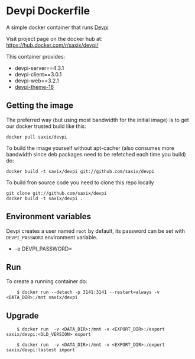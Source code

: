 Devpi Dockerfile
================

A simple docker container that runs [Devpi](http://doc.devpi.net/) 

Visit project page on the docker hub at: https://hub.docker.com/r/saxix/devpi/

This container provides:

- devpi-server==4.3.1
- devpi-client==3.0.1
- devpi-web==3.2.1
- [devpi-theme-16](https://github.com/saxix/devpi-theme-16)

## Getting the image

The preferred way (but using most bandwidth for the initial image) is to
get our docker trusted build like this:


```
docker pull saxix/devpi
```

To build the image yourself without apt-cacher (also consumes more bandwidth
since deb packages need to be refetched each time you build) do:

```
docker build -t saxix/devpi git://github.com/saxix/devpi
```

To build fron source code you need to clone this repo locally 

```
git clone git://github.com/saxix/devpi
docker build -t saxix/devpi .
```

## Environment variables


Devpi creates a user named `root` by default, its password can be set with
`DEVPI_PASSWORD` environment variable.

* -e DEVPI_PASSWORD=<PASSWORD> 


## Run


To create a running container do:
```
    $ docker run --detach -p 3141:3141 --restart=always -v <DATA_DIR>:/mnt saxix/devpi
```

## Upgrade

```
    $ docker run  -v <DATA_DIR>:/mnt -v <EXPORT_DIR>:/export saxix/devpi:<OLD_VERSION> export
    
    $ docker run  -v <DATA_DIR>:/mnt -v <EXPORT_DIR>:/export saxix/devpi:lastest import
```

